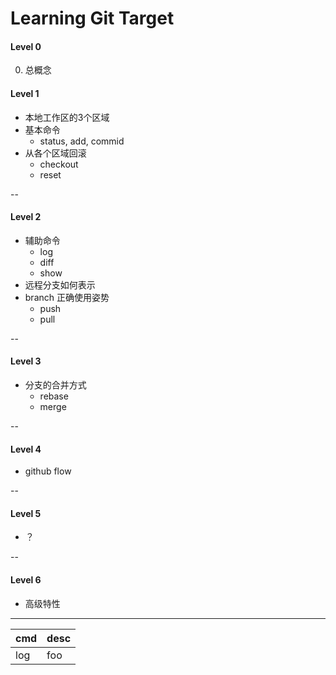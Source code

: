 # Learning Git Target


#### Level 0
0. 总概念

#### Level 1
* 本地工作区的3个区域
* 基本命令
	- status, add, commid
* 从各个区域回滚
	* checkout
	* reset

--
#### Level 2
* 辅助命令
	- log
	- diff
	- show 
* 远程分支如何表示
* branch 正确使用姿势
	- push
	- pull

--
#### Level 3
* 分支的合并方式
	- rebase
	- merge

--
#### Level 4
* github flow 
 
--
#### Level 5
* ？

--
#### Level 6
* 高级特性


---
cmd 		| desc				   |
------------|----------------------|
log 		| foo                  |




